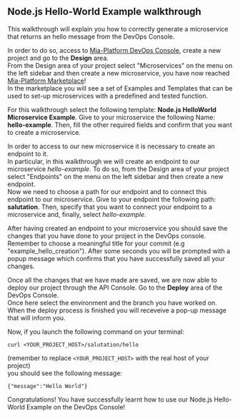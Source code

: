 ## Node.js Hello-World Example walkthrough
This walkthrough will explain you how to correctly generate a microservice that returns an hello message from the DevOps Console. 

In order to do so, access to [Mia-Platform DevOps Console](https://console.cloud.mia-platform.eu/login), create a new project and go to the **Design** area. <br /> From the Design area of your project select "Microservices" on the menu on the left sidebar and then create a new microservice, you have now reached [Mia-Platform Marketplace](https://docs.mia-platform.eu/development_suite/api-console/api-design/marketplace/)! <br />
In the marketplace you will see a set of Examples and Templates that can be used to set-up microservices with a predefined and tested function. 

For this walkthrough select the following template: **Node.js HelloWorld Microservice Example**.
Give to your microservice the following Name: **hello-example**. Then, fill the other required fields and confirm that you want to create a microservice.

In order to access to our new microservice it is necessary to create an endpoint to it.<br />
In particular, in this walkthrough we will create an endpoint to our microservice *hello-example*. To do so, from the Design area of your project select "Endpoints" on the menu on the left sidebar and then create a new endpoint.<br />
Now we need to choose a path for our endpoint and to connect this endpoint to our microservice. Give to your endpoint the following path: **salutation**. Then, specify that you want to connect your endpoint to a microservice and, finally, select *hello-example*.

After having created an endpoint to your microservice you should save the changes that you have done to your project in the DevOps console.<br />Remember to choose a meaningful title for your commit (e.g "example_hello_creation"). After some seconds you will be prompted with a popup message which confirms that you have successfully saved all your changes.

Once all the changes that we have made are saved, we are now able to deploy our project through the API Console. Go to the **Deploy** area of the DevOps Console.<br />
Once here select the environment and the branch you have worked on. When the deploy process is finished you will receveive a pop-up message that will inform you.

Now, if you launch the following command on your terminal:

`curl <YOUR_PROJECT_HOST>/salutation/hello`

(remember to replace `<YOUR_PROJECT_HOST>` with the real host of your project)<br />
you should see the following message: 

`{"message":"Hello World"}`

Congratulations! You have successfully learnt how to use our Node.js Hello-World Example on the DevOps Console!

